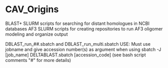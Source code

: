 # CAV_Origins
BLAST+ SLURM scripts for searching for distant homologues in NCBI databases
AF3 SLURM scripts for creating repositories to run AF3 oligomer modeling and organize output

DBLAST_run_##.sbatch and DBLAST_run_multi.sbatch
  USE:
  Must use jobname and give accession number(s) as argument when using
  sbatch -J [job_name] DELTABLAST.sbatch [accession_code]
  (see bash script comments "#" for more details)
